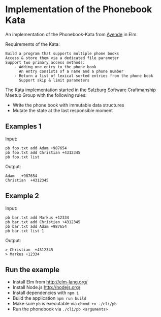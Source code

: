 # Implementation of the Phonebook Kata

An implementation of the Phonebook-Kata from [Ayende](https://twitter.com/ayende/status/1369988712206110723?s=20) in Elm.

Requirements of the Kata:

    Build a program that supports multiple phone books
    Access & store them via a dedicated file parameter
    Support two primary access methods:
        - Adding one entry to the phone book
          An entry consists of a name and a phone number
        - Return a list of lexical sorted entries from the phone book
          Support skip & limit parameters

The Kata implementation started in the Salzburg Software Craftmanship Meetup Group with the following rules:

- Write the phone book with immutable data structures
- Mutate the state at the last responsible moment


## Examples 1

Input:

    pb foo.txt add Adam +987654
    pb foo.txt add Christian +4312345
    pb foo.txt list

Output:     

    Adam   +987654
    Christian  +4312345

## Example 2

Input: 

    pb bar.txt add Markus +12334
    pb bar.txt add Christian +4312345
    pb bar.txt add Adam +987654
    pb bar.txt list 1

Output:

    > Christian  +4312345
    > Markus +12334

## Run the example

- Install Elm from <http://elm-lang.org/>
- Install Node.js <http://nodejs.org/>
- Install dependencies with `npm i`
- Build the application `npm run build`
- Make sure `pb` is executable via `chmod +x ./cli/pb`
- Run the phonebook via `./cli/pb <arguments>`